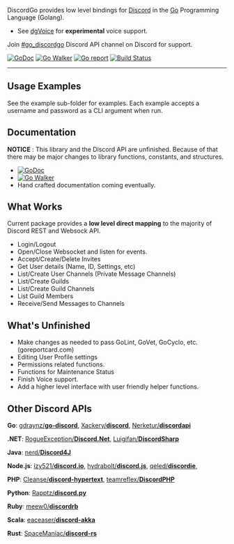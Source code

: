 DiscordGo provides low level bindings for [Discord](https://discordapp.com/) 
in the [Go](https://golang.org/)  Programming Language (Golang).

* See [dgVoice](https://github.com/bwmarrin/dgvoice) for **experimental** voice support.

Join [#go_discordgo](https://discord.gg/0SBTUU1wZTWvLIfZ) Discord API channel on Discord for support.

[![GoDoc](https://godoc.org/github.com/bwmarrin/discordgo?status.svg)](https://godoc.org/github.com/bwmarrin/discordgo) 
[![Go Walker](http://gowalker.org/api/v1/badge)](https://gowalker.org/github.com/bwmarrin/discordgo) 
[![Go report](http://goreportcard.com/badge/bwmarrin/discordgo)](http://goreportcard.com/report/bwmarrin/discordgo) 
[![Build Status](https://travis-ci.org/bwmarrin/discordgo.svg?branch=master)](https://travis-ci.org/bwmarrin/discordgo)

----

## Usage Examples
See the example sub-folder for examples.  Each example accepts a username and 
password as a CLI argument when run.

## Documentation

**NOTICE** : This library and the Discord API are unfinished.
Because of that there may be major changes to library functions, constants,
and structures.

- [![GoDoc](https://godoc.org/github.com/bwmarrin/discordgo?status.svg)](https://godoc.org/github.com/bwmarrin/discordgo) 
- [![Go Walker](http://gowalker.org/api/v1/badge)](https://gowalker.org/github.com/bwmarrin/discordgo) 
- Hand crafted documentation coming eventually.

## What Works

Current package provides a **low level direct mapping** to the majority of Discord 
REST and Websock API.

* Login/Logout
* Open/Close Websocket and listen for events.
* Accept/Create/Delete Invites
* Get User details (Name, ID, Settings, etc)
* List/Create User Channels (Private Message Channels)
* List/Create Guilds
* List/Create Guild Channels
* List Guild Members
* Receive/Send Messages to Channels

## What's Unfinished

* Make changes as needed to pass GoLint, GoVet, GoCyclo, etc. (goreportcard.com)
* Editing User Profile settings
* Permissions related functions.
* Functions for Maintenance Status
* Finish Voice support.
* Add a higher level interface with user friendly helper functions.

## Other Discord APIs

**Go**:
[gdraynz/**go-discord**](https://github.com/gdraynz/go-discord),
[Xackery/**discord**](https://github.com/Xackery/discord),
[Nerketur/**discordapi**](https://github.com/Nerketur/discordapi)

**.NET**:
[RogueException/**Discord.Net**](https://github.com/RogueException/Discord.Net),
[Luigifan/**DiscordSharp**](https://github.com/Luigifan/DiscordSharp)

**Java**:
[nerd/**Discord4J**](https://github.com/nerd/Discord4J)

**Node.js**:
[izy521/**discord.io**](https://github.com/izy521/discord.io),
[hydrabolt/**discord.js**](https://github.com/hydrabolt/discord.js),
[qeled/**discordie**](https://github.com/qeled/discordie),

**PHP**:
[Cleanse/**discord-hypertext**](https://github.com/Cleanse/discord-hypertext),
[teamreflex/**DiscordPHP**](https://github.com/teamreflex/DiscordPHP)

**Python**:
[Rapptz/**discord.py**](https://github.com/Rapptz/discord.py)

**Ruby**:
[meew0/**discordrb**](https://github.com/meew0/discordrb)

**Scala**:
[eaceaser/**discord-akka**](https://github.com/eaceaser/discord-akka)

**Rust**:
[SpaceManiac/**discord-rs**](https://github.com/SpaceManiac/discord-rs)
